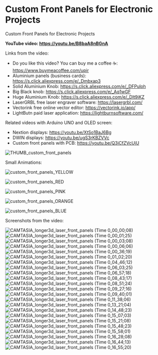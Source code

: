 # Custom Front Panels for Electronic Projects
Custom Front Panels for Electronic Projects

**YouTube video: https://youtu.be/B8baA8nBGnA**


Links from the video:
- Do you like this video? You can buy me a coffee ☕: https://www.buymeacoffee.com/upir
- Aluminium panels (business cards): https://s.click.aliexpress.com/e/_Dmbxap3
- Solid Aluminium Knob: https://s.click.aliexpress.com/e/_DFPuloh
- Big Black knob: https://s.click.aliexpress.com/e/_Aq1wGF
- Huge Aluminium Knob: https://s.click.aliexpress.com/e/_Dlt9iKZ
- LaserGRBL free laser engraver software: https://lasergrbl.com/
- Vectorink free online vector editor: https://vectorink.io/app/
- LightButn paid laser application: https://lightburnsoftware.com/


Related videos with Arduino UNO and OLED screen:
- Nextion displays: https://youtu.be/XtSo1BaJ6Bg
- DWIN displays: https://youtu.be/ugS3rKBZVVc
- Custom front panels with PCB: https://youtu.be/Q3iCfZVcUjU


![THUMB_custom_front_panels](https://github.com/user-attachments/assets/2e286921-f15e-4671-9451-d6bdbffbe40d)




Small Animations:

![custom_front_panels_YELLOW](https://github.com/user-attachments/assets/f903b77f-9e30-466f-b8ce-a246cbca9321)


![custom_front_panels_RED](https://github.com/user-attachments/assets/3f1bec15-3bc0-400f-ae11-d1c32e2228b4)


![custom_front_panels_PINK](https://github.com/user-attachments/assets/438124eb-5147-4186-9145-48b239df4846)


![custom_front_panels_ORANGE](https://github.com/user-attachments/assets/27e9ffd6-2824-4439-ad34-f45275b89fd4)


![custom_front_panels_BLUE](https://github.com/user-attachments/assets/9a6d6cfc-3176-4e63-a35a-4074c5ace02c)




Screenshots from the video:


![CAMTASIA_longer3d_laser_front_panels (Time 0_00_00;08)](https://github.com/user-attachments/assets/5e6e46d5-3d83-4283-9c6f-30cf4eda18d0)
![CAMTASIA_longer3d_laser_front_panels (Time 0_00_01;25)](https://github.com/user-attachments/assets/41ddb817-fb4f-49f5-90d3-991d1432325a)
![CAMTASIA_longer3d_laser_front_panels (Time 0_00_03;08)](https://github.com/user-attachments/assets/56f3b1d9-0f89-4029-8451-ae9ad611c853)
![CAMTASIA_longer3d_laser_front_panels (Time 0_00_06;06)](https://github.com/user-attachments/assets/a5fe7637-a7d7-4cae-9fb8-190097aae693)
![CAMTASIA_longer3d_laser_front_panels (Time 0_00_36;19)](https://github.com/user-attachments/assets/cf0e3959-ad8c-4ca3-ad41-8c69f9e319b6)
![CAMTASIA_longer3d_laser_front_panels (Time 0_01_02;20)](https://github.com/user-attachments/assets/d80e8091-1308-4985-a1e1-2970c8f7c780)
![CAMTASIA_longer3d_laser_front_panels (Time 0_04_46;12)](https://github.com/user-attachments/assets/8958e708-431e-4d3f-a584-d012ee7278fc)
![CAMTASIA_longer3d_laser_front_panels (Time 0_06_03;25)](https://github.com/user-attachments/assets/9b479782-ff8e-42a2-b335-e5f76994f479)
![CAMTASIA_longer3d_laser_front_panels (Time 0_06_57;18)](https://github.com/user-attachments/assets/f0e1eaad-f795-456e-a915-6c2d395decac)
![CAMTASIA_longer3d_laser_front_panels (Time 0_08_43;17)](https://github.com/user-attachments/assets/1449c2b1-bdec-4fc9-af79-5f53e7e12c4d)
![CAMTASIA_longer3d_laser_front_panels (Time 0_08_51;24)](https://github.com/user-attachments/assets/902b2591-d3b2-43c0-9703-ada22ebf59d0)
![CAMTASIA_longer3d_laser_front_panels (Time 0_09_27;16)](https://github.com/user-attachments/assets/2da4c609-8388-4ef0-8608-7d99286d0572)
![CAMTASIA_longer3d_laser_front_panels (Time 0_09_40;01)](https://github.com/user-attachments/assets/5f5a79d0-b964-453a-bc30-706b1e57da68)
![CAMTASIA_longer3d_laser_front_panels (Time 0_11_38;06)](https://github.com/user-attachments/assets/6862862f-e383-4d51-9e03-c4d0bf570d23)
![CAMTASIA_longer3d_laser_front_panels (Time 0_13_21;04)](https://github.com/user-attachments/assets/9cfb686c-27ab-44a2-a7c6-e1183cf26091)
![CAMTASIA_longer3d_laser_front_panels (Time 0_14_48;23)](https://github.com/user-attachments/assets/26674371-4e79-4ab5-81fa-bdb2fc21044e)
![CAMTASIA_longer3d_laser_front_panels (Time 0_15_07;03)](https://github.com/user-attachments/assets/2a5526f8-cf57-41c0-8f99-a842941fb259)
![CAMTASIA_longer3d_laser_front_panels (Time 0_15_21;08)](https://github.com/user-attachments/assets/668f536f-e4a7-4276-8483-3286ad55ac2c)
![CAMTASIA_longer3d_laser_front_panels (Time 0_15_48;23)](https://github.com/user-attachments/assets/4175f577-b143-4ad5-9f8b-80fff1b654e8)
![CAMTASIA_longer3d_laser_front_panels (Time 0_15_58;01)](https://github.com/user-attachments/assets/336d09d1-fd3b-421f-b95d-15c3827fab6e)
![CAMTASIA_longer3d_laser_front_panels (Time 0_16_28;08)](https://github.com/user-attachments/assets/702c4b6d-8d48-4560-af32-0a845011c3a8)
![CAMTASIA_longer3d_laser_front_panels (Time 0_16_44;13)](https://github.com/user-attachments/assets/8cce5667-b8b1-4e72-a307-996d58ac3add)
![CAMTASIA_longer3d_laser_front_panels (Time 0_16_55;20)](https://github.com/user-attachments/assets/39703144-4d4d-4b11-b91f-05c0e74398f2)
